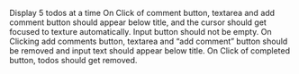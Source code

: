 Display 5 todos at a time
On Click of comment button,  textarea and add comment button should appear below title, and the cursor should get focused to texture automatically.
Input button should not be empty.
On Clicking add comments button, textarea and “add comment” button should be removed and input text should appear below title.
On Click of completed button, todos should get removed.